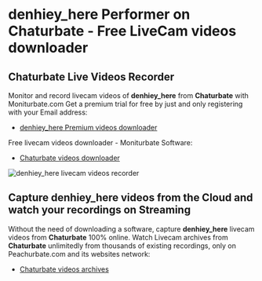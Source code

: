 # denhiey_here Performer on Chaturbate - Free LiveCam videos downloader

## Chaturbate Live Videos Recorder

Monitor and record livecam videos of **denhiey_here** from **Chaturbate** with Moniturbate.com
Get a premium trial for free by just and only registering with your Email address:
* [denhiey_here Premium videos downloader](https://moniturbate.com/request-demo-licence-key.html)

Free livecam videos downloader - Moniturbate Software:
* [Chaturbate videos downloader](https://moniturbate.com/moniturbate-download-software.html)

![denhiey_here livecam videos recorder](https://peachurnet.com/templates/moniturbate-software.png)


## Capture denhiey_here videos from the Cloud and watch your recordings on Streaming

Without the need of downloading a software, capture **denhiey_here** livecam videos from **Chaturbate** 100% online.
Watch Livecam archives from **Chaturbate** unlimitedly from thousands of existing recordings, only on Peachurbate.com and its websites network:
* [Chaturbate videos archives](https://peachurnet.com/)